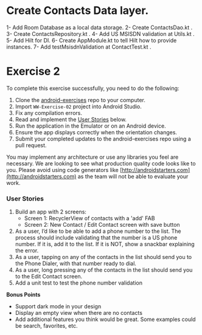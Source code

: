 # Create Contacts Data layer.

1- Add Room Database as a local data storage.
2- Create ContactsDao.kt .
3- Create ContactsRepository.kt .
4- Add US MSISDN validation at Utils.kt .
5- Add Hilt for DI.
6- Create AppModule.kt to tell Hilt how to provide instances.
7- Add testMsisdnValidation at ContactTest.kt .


# Exercise 2

To complete this exercise successfully, you need to do the following:

1. Clone the [android-exercises](https://github.com/WW-Digital/android-exercises) repo to your computer.
1. Import `WW-Exercise-02` project into Android Studio.
1. Fix any compilation errors. 
1. Read and implement the [User Stories](#user-stories) below.
1. Run the application in the Emulator or on an Android device.
1. Ensure the app displays correctly when the orientation changes.
1. Submit your completed updates to the android-exercises repo using a pull request.

You may implement any architecture or use any libraries you feel are necessary. We are looking to see what production quality code looks like to you. Please avoid using code generators like [http://androidstarters.com](http://androidstarters.com) as the team will not be able to evaluate your work.

### User Stories
1. Build an app with 2 screens: 
	- Screen 1: RecyclerView of contacts with a 'add' FAB
	- Screen 2: New Contact / Edit Contact screen with save button
1. As a user, I’d like to be able to add a phone number to the list. The process should include validating that the number is a US phone number. If it is, add it to the list. If it is NOT, show a snackbar explaining the error.
1. As a user, tapping on any of the contacts in the list should send you to the Phone Dialer, with that number ready to dial.
1. As a user, long pressing any of the contacts in the list should send you to the Edit Contact screen.
1. Add a unit test to test the phone number validation

**Bonus Points**

* Support dark mode in your design
* Display an empty view when there are no contacts
* Add additional features you think would be great. Some examples could be search, favorites, etc.
